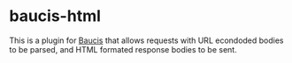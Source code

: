 baucis-html
===========

This is a plugin for [Baucis](http://kun.io/baucis) that allows requests with URL econdoded bodies to be parsed, and HTML formated response bodies to be sent.
